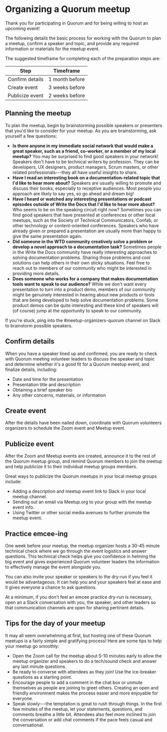 # Organizing a Quorum meetup

Thank you for participating in Quorum and for being willing to host an upcoming event!

The following details the basic process for working with the Quorum to plan a meetup, confirm a speaker and topic, and provide any required information or materials for the meetup event.

The suggested timeframe for completing each of the preparation steps are:

|  Step              |  Timeframe          |
|  ---------------   |  ----------------   |
|   Confirm details  |   1 month before    |
|   Create event     |   3 weeks before    |
|   Publicize event  |   2 weeks before    |

## Planning the meetup

To plan the meetup, begin by brainstorming possible speakers or presenters that you'd like to consider for your meetup. As you are brainstorming, ask yourself a few questions:

- **Is there anyone in my immediate social network that would make a great speaker, such as a friend, co-worker, or a member of my local meetup?** You may be surprised to find good speakers in your network! Speakers don't have to be technical writers by profession. They can be developers, UX designers, product managers, Scrum masters, or other related professionals---they all have useful insights to share.
- **Have I read an interesting book on a documentation-related topic that I'd like to hear more about?** Speakers are usually willing to promote and discuss their books, especially to receptive audiences. Most people you approach are likely to say yes, so go ahead and dream big!
- **Have I heard or watched any interesting presentations or podcast episodes outside of Write the Docs that I'd like to hear more about?** Who seems to be on the speaking circuit right now? Sometimes you can find good speakers that have presented at conferences or other local meetups, such as the Society of Technical Communicators, Confab, or other technology or content-oriented conferences. Speakers who have already given or prepared a presentation are usually more than happy to give the same presentation again.
- **Did someone in the WTD community creatively solve a problem or develop a novel approach to a documentation task?** Sometimes people in the Write the Docs community have really interesting approaches to solving documentation problems. Sharing those problems and cool solutions can help others in their own sticky situations. Feel free to reach out to members of our community who might be interested in providing more details.
- **Does someone who works for a company that makes documentation tools want to speak to our audience?** While we don't want every presentation to turn into a product demo, members of our community might be genuinely interested in hearing about new products or tools that are being developed to help solve documentation problems. Some product demos can be quite interesting and these kind of speakers will (of course) jump at the opportunity to speak to our community.

If you're stuck, ping into the #meetup-organizers-quorum channel on Slack to brainstorm possible speakers. 

## Confirm details

When you have a speaker lined up and confirmed, you are ready to check with Quorum meeting volunteer leaders to discuss the speaker and topic and determine whether it's a good fit for a Quorum meetup event, and finalize details, including:

*  Date and time for the presentation
*  Presentation title and description
*  Obtaining a brief speaker bio
*  Any other concerns, materials, or information

## Create event

After the details have been nailed down, coordinate with Quorum volunteers organizers to schedule the Zoom event and Meetup event.

## Publicize event

After the Zoom and Meetup events are created, announce it to the rest of the Quorum meetup group, and remind Quorum members to join the meetup and help publicize it to their individual meetup groups members.

Great ways to publicize the Quorum meetups in your local meetup groups include:

*  Adding a description and meetup event link to Slack in your local meetup channel.
*  Sending out an email via Meetup.org to your group with the meetup event info.
*  Using Twitter or other social media avenues to further promote the meetup event.

## Practice emcee-ing

One week before your meetup, the meetup organizer hosts a 30-45 minute technical check where we go through the event logistics and answer questions. This technical check helps give you confidence in helming the big event and gives experienced Quorum volunteer leaders the information to effectively manage the event alongside you.

You can also invite your speaker or speakers to the dry-run if you feel it would be advantageous. It can help you and your speakers feel at ease and it gives everyone a chance to ask questions.

At a minimum, if you don't feel an emcee practice dry-run is necessary, open an a Slack conversation with you, the speaker, and other leaders so that communication channels are open for sharing pertinent details.

## Tips for the day of your meetup

It may all seem overwhelming at first, but hosting one of these Quorum meetups is a fairly simple and gratifying process! Here are some tips to help your meetup go smoothly:

* Open the Zoom call for the meetup about 5-10 minutes early to allow the meetup organizer and speakers to do a tech/sound check and answer any last minute questions.
* Be ready to converse with attendees as they join! Use the ice-breaker questions as a starting point.
* Encourage people to add a comment in the chat box or unmute themselves as people are joining to greet others. Creating an open and friendly environment makes the process easier and more enjoyable for everyone.
* Speak slowly---the temptation is great to rush through things. In the first few minutes of the meetup, let your statements, questions, and comments breathe a little bit. Attendees also feel more inclined to join the conversation or add chat comments if the pace feels casual and conversational.

<!-- ## Resources

See the following resources for more information:

* [Meeting agenda](meeting-agenda-detailed.md)
* [Meetup publicity](meetup-publicity-detailed.md)
* [Meetup schedule](meetup-schedule-detailed.md)
* [Emcee script](emcee-script.md) -->
